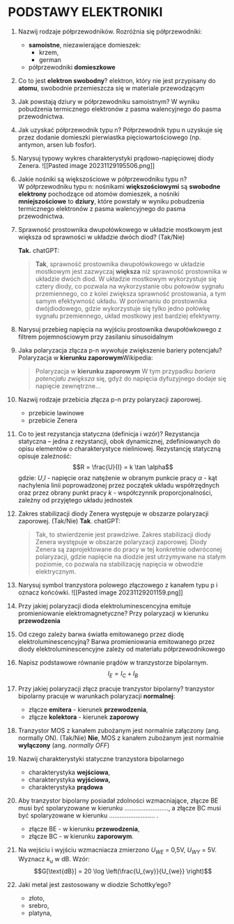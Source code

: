 # PODSTAWY ELEKTRONIKI

1. Nazwij rodzaje półprzewodników.
	Rozróżnia się półprzewodniki:
	- **samoistne**, niezawierające domieszek:
		- krzem,
		- german
	- półprzewodniki **domieszkowe**
2. Co to jest **elektron swobodny**?
	elektron, który nie jest przypisany do **atomu**, swobodnie przemieszcza się w materiale przewodzącym	
3. Jak powstają dziury w półprzewodniku samoistnym?
	W wyniku pobudzenia termicznego elektronów z pasma walencyjnego do pasma przewodnictwa.
4. Jak uzyskać półprzewodnik typu n?
	Półprzewodnik typu n uzyskuje się przez dodanie domieszki pierwiastka pięciowartościowego (np. antymon, arsen lub fosfor). 
5. Narysuj typowy wykres charakterystyki prądowo-napięciowej diody Zenera. 
	![[Pasted image 20231129195506.png]]
6. Jakie nośniki są większościowe w półprzewodniku typu n?  
	W półprzewodniku typu n:
	  nośnikami **większościowymi** są **swobodne elektrony** pochodzące od atomów domieszek,
	   a nośniki **mniejszościowe** to **dziury**, które powstały w wyniku pobudzenia termicznego elektronów z pasma walencyjnego do pasma przewodnictwa.	
7. Sprawność prostownika dwupołówkowego w układzie mostkowym jest większa od sprawności w układzie dwóch diod? (Tak/Nie)

	**Tak.**
	chatGPT:
	> **Tak**, sprawność prostownika dwupołówkowego w układzie mostkowym jest zazwyczaj **większa** niż sprawność prostownika w układzie dwóch diod. W układzie mostkowym wykorzystuje się cztery diody, co pozwala na wykorzystanie obu połowów sygnału przemiennego, co z kolei zwiększa sprawność prostowania, a tym samym efektywność układu. W porównaniu do prostownika dwójdiodowego, gdzie wykorzystuje się tylko jedno połówkę sygnału przemiennego, układ mostkowy jest bardziej efektywny.
8. Narysuj przebieg napięcia na wyjściu prostownika dwupołówkowego z filtrem pojemnościowym przy zasilaniu sinusoidalnym
9. Jaka polaryzacja złącza p-n wywołuje zwiększenie bariery potencjału?
	Polaryzacja w **kierunku zaporowym​​**
	 Wikipedia:
	>Polaryzacja w **kierunku zaporowym​​**
	 W tym przypadku _bariera potencjału zwiększa_ się, gdyż do napięcia dyfuzyjnego dodaje się napięcie zewnętrzne...
10. Nazwij rodzaje przebicia złącza p-n przy polaryzacji zaporowej.
	- przebicie lawinowe
	- przebicie Zenera
11. Co to jest rezystancja statyczna (definicja i wzór)?
	Rezystancja statyczna – jedna z rezystancji, obok dynamicznej, zdefiniowanych do opisu elementów o charakterystyce nieliniowej. 
	Rezystancję statyczną opisuje zależność: 
	$$R = \frac{U}{I} = k \tan \alpha$$
	gdzie:
	$U$,$I$ -  napięcie oraz natężenie w obranym punkcie pracy
	$\alpha$ - kąt nachylenia linii poprowadzonej przez początek układu współrzędnych oraz przez obrany punkt pracy
	$k$ - współczynnik proporcjonalności, zależny od przyjętego układu jednostek
12. Zakres stabilizacji diody Zenera występuje w obszarze polaryzacji zaporowej. (Tak/Nie)
	**Tak**.
	chatGPT:
	>Tak, to stwierdzenie jest prawdziwe. Zakres stabilizacji diody Zenera występuje w obszarze polaryzacji zaporowej. Diody Zenera są zaprojektowane do pracy w tej konkretnie odwróconej polaryzacji, gdzie napięcie na diodzie jest utrzymywane na stałym poziomie, co pozwala na stabilizację napięcia w obwodzie elektrycznym.
	
13. Narysuj symbol tranzystora polowego złączowego z kanałem typu p i oznacz końcówki.
	![[Pasted image 20231129201159.png]]
 
14. Przy jakiej polaryzacji dioda elektroluminescencyjna emituje promieniowanie elektromagnetyczne?
	Przy polaryzacji w kierunku **przewodzenia**
 
15. Od czego zależy barwa światła emitowanego przez diodę elektroluminescencyjną?
	Barwa promieniowania emitowanego przez diody elektroluminescencyjne zależy od materiału półprzewodnikowego

16. Napisz podstawowe równanie prądów w tranzystorze bipolarnym.
	$$I_E​=I_C​+I_B​$$

17. Przy jakiej polaryzacji złącz pracuje tranzystor bipolarny?
	tranzystor bipolarny pracuje w warunkach polaryzacji **normalnej**:
	- złącze **emitera** - kierunek **przewodzenia**,
	- złącze **kolektora** - kierunek **zaporowy**
 
20. Tranzystor MOS z kanałem zubożanym jest normalnie załączony (ang. normally ON). (Tak/Nie)
	**Nie**, MOS z kanałem zubożanym jest normalnie **wyłączony** (ang. *normally OFF*)
 
21. Nazwij charakterystyki statyczne tranzystora bipolarnego
	- charakterystyka **wejściowa**,
	- charakterystyka **wyjściowa,**
	- charakterystyka **prądowa**

22. Aby tranzystor bipolarny posiadał zdolności wzmacniające, złącze BE musi być spolaryzowane w kierunku ........................., a złącze BC musi być spolaryzowane w kierunku .......................... .
	- złącze BE - w kierunku **przewodzenia**,
	- złącze BC - w kierunku **zaporowym**.

23. Na wejściu i wyjściu wzmacniacza zmierzono $U_{WE}$ = 0,5V, $U_{WY}$ = 5V. Wyznacz $k_u$ w dB.
	Wzór:
	$$G[\text{dB}] = 20 \log \left(\frac{U_{wy}}{U_{we}} \right)$$
	
24. Jaki metal jest zastosowany w diodzie Schottky’ego?
	- złoto,
	- srebro,
	- platyna,



